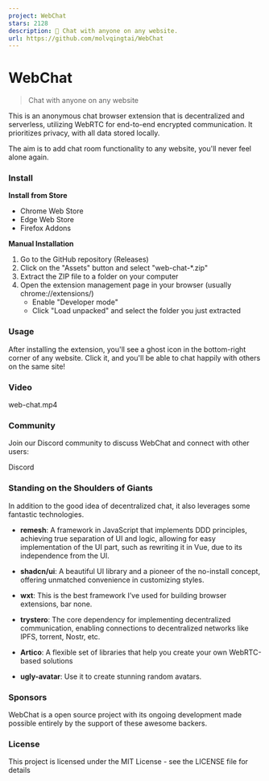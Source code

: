 ```yaml
---
project: WebChat
stars: 2128
description: 💬 Chat with anyone on any website.
url: https://github.com/molvqingtai/WebChat
---
```


WebChat
=======

> Chat with anyone on any website

This is an anonymous chat browser extension that is decentralized and serverless, utilizing WebRTC for end-to-end encrypted communication. It prioritizes privacy, with all data stored locally.

The aim is to add chat room functionality to any website, you'll never feel alone again.

### Install

**Install from Store**

-   Chrome Web Store
-   Edge Web Store
-   Firefox Addons

**Manual Installation**

1.  Go to the GitHub repository (Releases)
2.  Click on the "Assets" button and select "web-chat-\*.zip"
3.  Extract the ZIP file to a folder on your computer
4.  Open the extension management page in your browser (usually chrome://extensions/)
    -   Enable "Developer mode"
    -   Click "Load unpacked" and select the folder you just extracted

### Usage

After installing the extension, you'll see a ghost icon in the bottom-right corner of any website. Click it, and you'll be able to chat happily with others on the same site!

### Video

web-chat.mp4

### Community

Join our Discord community to discuss WebChat and connect with other users:

Discord

### Standing on the Shoulders of Giants

In addition to the good idea of decentralized chat, it also leverages some fantastic technologies.

-   **remesh**: A framework in JavaScript that implements DDD principles, achieving true separation of UI and logic, allowing for easy implementation of the UI part, such as rewriting it in Vue, due to its independence from the UI.
    
-   **shadcn/ui**: A beautiful UI library and a pioneer of the no-install concept, offering unmatched convenience in customizing styles.
    
-   **wxt**: This is the best framework I’ve used for building browser extensions, bar none.
    
-   **trystero**: The core dependency for implementing decentralized communication, enabling connections to decentralized networks like IPFS, torrent, Nostr, etc.
    
-   **Artico**: A flexible set of libraries that help you create your own WebRTC-based solutions
    
-   **ugly-avatar**: Use it to create stunning random avatars.
    

### Sponsors

WebChat is a open source project with its ongoing development made possible entirely by the support of these awesome backers.

### License

This project is licensed under the MIT License - see the LICENSE file for details
